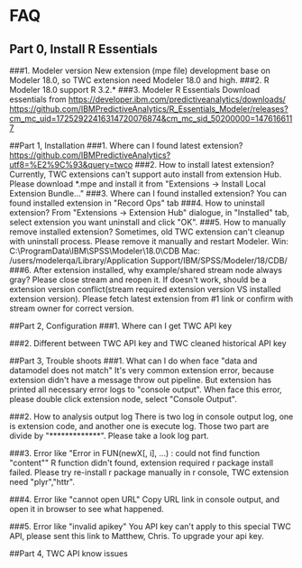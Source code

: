 # FAQ

## Part 0, Install R Essentials
###1. Modeler version
	New extension (mpe file) development base on Modeler 18.0, so TWC extension need Modeler 18.0 and high.
###2. R
	Modeler 18.0 support R 3.2.*
###3. Modeler R Essentials
	Download essentials from 
	https://developer.ibm.com/predictiveanalytics/downloads/
	https://github.com/IBMPredictiveAnalytics/R_Essentials_Modeler/releases?cm_mc_uid=17252922416314720076874&cm_mc_sid_50200000=1476166117

##Part 1, Installation
###1. Where can I found latest extension?
	https://github.com/IBMPredictiveAnalytics?utf8=%E2%9C%93&query=twco
###2. How to install latest extension?
	Currently, TWC extensions can't support auto install from extension Hub. 
	Please download *.mpe and install it from "Extensions -> Install Local Extension Bundle..."
###3. Where can I found installed extension?
	You can found installed extension in "Record Ops" tab
###4. How to uninstall extension?
	From "Extensions -> Extension Hub" dialogue, in "Installed" tab, select extension you want uninstall and click "OK".
###5. How to manually remove installed extension?
	Sometimes, old TWC extension can't cleanup with uninstall process. Please remove it manually and restart Modeler.
	Win:
		C:\ProgramData\IBM\SPSS\Modeler\18.0\CDB
	Mac:
		/users/modelerqa/Library/Application Support/IBM/SPSS/Modeler/18/CDB/
###6. After extension installed, why example/shared stream node always gray?
	Please close stream and reopen it. If doesn't work, should be a extension version conflict(stream required extension version VS installed extension version). Please fetch latest extension from #1 link or confirm with stream owner for correct version.

##Part 2, Configuration
###1. Where can I get TWC API key

###2. Different between TWC API key and TWC cleaned historical API key

##Part 3, Trouble shoots
###1. What can I do when face "data and datamodel does not match"
	It's very common extension error, because extension didn't have a message throw out pipeline. But extension has printed all necessary error logs to "console output".
	When face this error, please double click extension node, select "Console Output".

###2. How to analysis output log
	There is two log in console output log, one is extension code, and another one is execute log. 
	Those two part are divide by "*************".
	Please take a look log part.
	
###3. Error like "Error in FUN(newX[, i], ...) : could not find function "content""
	R function didn't found, extension required r package install failed.
	Please try re-install r package manually in r console, TWC extension need "plyr","httr". 
	
###4. Error like "cannot open URL"
	Copy URL link in console output, and open it in browser to see what happened. 
	
###5. Error like "invalid apikey"
	You API key can't apply to this special TWC API, please sent this link to Matthew, Chris. To upgrade your api key.
	
##Part 4, TWC API know issues

	
